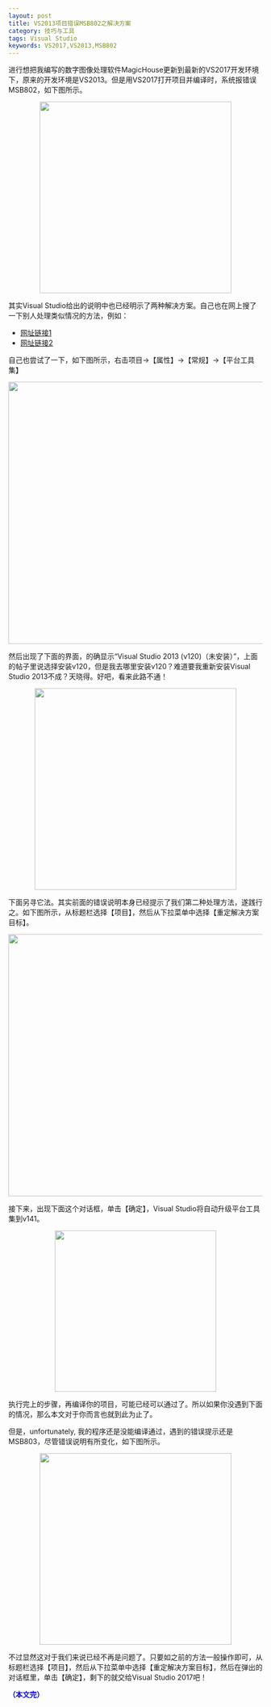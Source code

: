 ```yaml
---
layout: post
title: VS2013项目错误MSB802之解决方案
category: 技巧与工具
tags: Visual Studio
keywords: VS2017,VS2013,MSB802
---
```


进行想把我编写的数字图像处理软件MagicHouse更新到最新的VS2017开发环境下，原来的开发环境是VS2013。但是用VS2017打开项目并编译时，系统报错误MSB802，如下图所示。

<p align="center">
<img src="https://fzuo.github.io/assets/img/vs_msb802/VS_MSB802_01.png" width="380">
</p>

其实Visual Studio给出的说明中也已经明示了两种解决方案。自己也在网上搜了一下别人处理类似情况的方法，例如：

- [网址链接1](http://blog.sina.com.cn/s/blog_875c95f40102w3j0.html)
- [网址链接2](http://blog.csdn.net/liuqiyao_01/article/details/38656873)

自己也尝试了一下，如下图所示，右击项目→【属性】→【常规】→【平台工具集】

<p align="center">
<img src="https://fzuo.github.io/assets/img/vs_msb802/VS_MSB802_02.png" width="520">
</p>

然后出现了下面的界面，的确显示“Visual Studio 2013 (v120)（未安装）”，上面的帖子里说选择安装v120，但是我去哪里安装v120？难道要我重新安装Visual Studio 2013不成？天晓得。好吧，看来此路不通！

<p align="center">
<img src="https://fzuo.github.io/assets/img/vs_msb802/VS_MSB802_03.png" width="400">
</p>

下面另寻它法。其实前面的错误说明本身已经提示了我们第二种处理方法，遂践行之。如下图所示，从标题栏选择【项目】，然后从下拉菜单中选择【重定解决方案目标】。

<p align="center">
<img src="https://fzuo.github.io/assets/img/vs_msb802/VS_MSB802_04.png" width="520">
</p>

接下来，出现下面这个对话框，单击【确定】，Visual Studio将自动升级平台工具集到v141。

<p align="center">
<img src="https://fzuo.github.io/assets/img/vs_msb802/VS_MSB802_05.png" width="320">
</p>

执行完上的步骤，再编译你的项目，可能已经可以通过了。所以如果你没遇到下面的情况，那么本文对于你而言也就到此为止了。

但是，unfortunately, 我的程序还是没能编译通过，遇到的错误提示还是MSB803，尽管错误说明有所变化，如下图所示。

<p align="center">
<img src="https://fzuo.github.io/assets/img/vs_msb802/VS_MSB802_06.png" width="380">
</p>

不过显然这对于我们来说已经不再是问题了。只要如之前的方法一般操作即可，从标题栏选择【项目】，然后从下拉菜单中选择【重定解决方案目标】，然后在弹出的对话框里，单击【确定】，剩下的就交给Visual Studio 2017吧！


<span style="color:blue">**（本文完）**</span>
